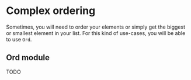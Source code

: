 # Complex ordering

Sometimes, you will need to order your elements or simply get the biggest or smallest element in your list.
For this kind of use-cases, you will be able to use `Ord`.

## Ord module

TODO

